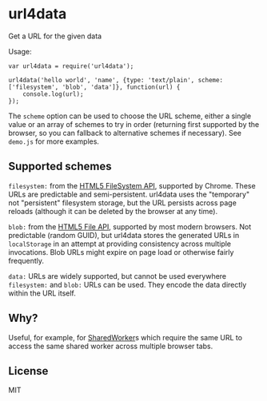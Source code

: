 # url4data

Get a URL for the given data

Usage:

    var url4data = require('url4data');

    url4data('hello world', 'name', {type: 'text/plain', scheme: ['filesystem', 'blob', 'data']}, function(url) {
        console.log(url);
    });

The `scheme` option can be used to choose the URL scheme, either a single value
or an array of schemes to try in order (returning first supported by the browser, so you can 
fallback to alternative schemes if necessary).
See `demo.js` for more examples. 

## Supported schemes

`filesystem:` from the [HTML5 FileSystem API](http://www.w3.org/TR/file-system-api/), supported by Chrome. These URLs are predictable
and semi-persistent. url4data uses the "temporary" not "persistent" filesystem storage,
but the URL persists across page reloads (although it can be deleted by the browser at any time).

`blob:` from the [HTML5 File API](http://www.w3.org/TR/FileAPI/#blob), supported by most modern browsers. Not predictable (random GUID), but 
url4data stores the generated URLs in `localStorage` in an attempt at providing consistency
across multiple invocations. Blob URLs might expire on page load or otherwise fairly frequently.

`data:` URLs are widely supported, but cannot be used everywhere `filesystem:` and `blob:` URLs can be used.
They encode the data directly within the URL itself.

## Why?

Useful, for example, for [SharedWorker](http://www.w3.org/TR/workers)s
which require the same URL to access the same shared worker
across multiple browser tabs.

## License

MIT

